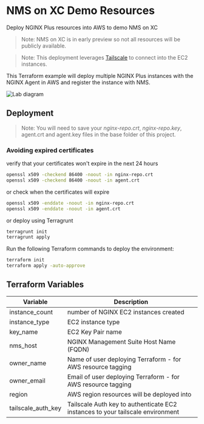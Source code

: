 # NMS on XC Demo Resources

Deploy NGINX Plus resources into AWS to demo NMS on XC

> Note: NMS on XC is in early preview so not all resources will be publicly available.

> Note: This deployment leverages [Tailscale](https://tailscale.com/) to connect into the EC2 instances.

This Terraform example will deploy multiple NGINX Plus instances with the NGINX Agent in AWS and register the instance with NMS.

![Lab diagram](./NMS_on_XC.png)

## Deployment

> Note: You will need to save your *nginx-repo.crt*, *nginx-repo.key*, agent.crt and agent.key files in the base folder of this project.
### Avoiding expired certificates
verify that your certificates won't expire in the next 24 hours
```bash
openssl x509 -checkend 86400 -noout -in nginx-repo.crt
openssl x509 -checkend 86400 -noout -in agent.crt
```
or check when the certificates will expire
```bash
openssl x509 -enddate -noout -in nginx-repo.crt
openssl x509 -enddate -noout -in agent.crt
```
or deploy using Terragrunt
```bash
terragrunt init
terragrunt apply 
```


Run the following Terraform commands to deploy the environment:

```bash
terraform init
terraform apply -auto-approve
```

## Terraform Variables

| Variable  | Description  |
|---|---|
| instance_count  | number of NGINX EC2 instances created  |
| instance_type  |  EC2 instance type |
| key_name | EC2 Key Pair name  |
| nms_host  | NGINX Management Suite Host Name (FQDN)  |
| owner_name  | Name of user deploying Terraform - for AWS resource tagging  |
| owner_email | Email of user deploying Terraform - for AWS resource tagging |
| region  | AWS region resources will be deployed into  |
| tailscale_auth_key | Tailscale Auth key to authenticate EC2 instances to your tailscale environment |
